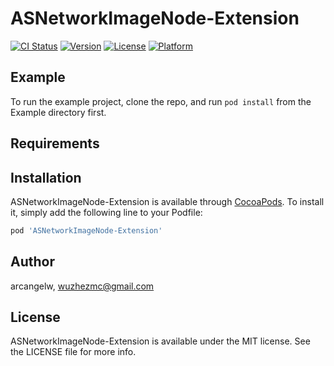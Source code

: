 # ASNetworkImageNode-Extension

[![CI Status](https://img.shields.io/travis/arcangelw/ASNetworkImageNode-Extension.svg?style=flat)](https://travis-ci.org/arcangelw/ASNetworkImageNode-Extension)
[![Version](https://img.shields.io/cocoapods/v/ASNetworkImageNode-Extension.svg?style=flat)](https://cocoapods.org/pods/ASNetworkImageNode-Extension)
[![License](https://img.shields.io/cocoapods/l/ASNetworkImageNode-Extension.svg?style=flat)](https://cocoapods.org/pods/ASNetworkImageNode-Extension)
[![Platform](https://img.shields.io/cocoapods/p/ASNetworkImageNode-Extension.svg?style=flat)](https://cocoapods.org/pods/ASNetworkImageNode-Extension)

## Example

To run the example project, clone the repo, and run `pod install` from the Example directory first.

## Requirements

## Installation

ASNetworkImageNode-Extension is available through [CocoaPods](https://cocoapods.org). To install
it, simply add the following line to your Podfile:

```ruby
pod 'ASNetworkImageNode-Extension'
```

## Author

arcangelw, wuzhezmc@gmail.com

## License

ASNetworkImageNode-Extension is available under the MIT license. See the LICENSE file for more info.
